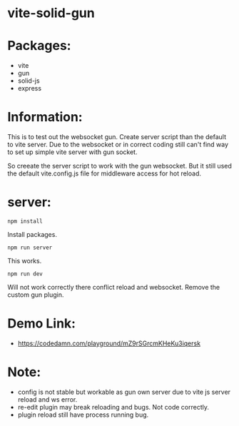 # vite-solid-gun

# Packages:
 - vite
 - gun
 - solid-js
 - express

# Information:
  This is to test out the websocket gun. Create server script than the default to vite server. Due to the websocket or in correct coding still can't find way to set up simple vite server with gun socket.

  So creeate the server script to work with the gun websocket. But it still used the default vite.config.js file for middleware access for hot reload.

# server:

```
npm install 
```
Install packages.

```
npm run server
```
This works.

```
npm run dev
```
Will not work correctly there conflict reload and websocket. Remove the custom gun plugin.

# Demo Link:
 - https://codedamn.com/playground/mZ9rSGrcmKHeKu3iqersk

# Note:
 - config is not stable but workable as gun own server due to vite js server reload and ws error.
 - re-edit plugin may break reloading and bugs. Not code correctly.
 - plugin reload still have process running bug.

